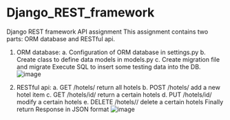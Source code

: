# Django_REST_framework
Django REST framework API assignment
This assignment contains two parts: ORM database and RESTful api.
1. ORM database:
  a. Configuration of ORM database in settings.py
  b. Create class to define data models in models.py
  c. Create migration file and migrate
Execute SQL to insert some testing data into the DB.
![image](https://github.com/QingSuMCDA/Django_REST_framework/blob/main/IMG/hotel_db.jpg)

2. RESTful api:
a. GET	/hotels/	return all hotels
b. POST	/hotels/	add a new hotel item
c. GET	/hotels/id/	return a certain hotels
d. PUT	/hotels/id/	modify a certain hotels
e. DELETE	/hotels/<pk>/	delete a certain hotels
Finally return Response in JSON format
![image](https://github.com/QingSuMCDA/Django_REST_framework/blob/main/IMG/get_method.jpg)
